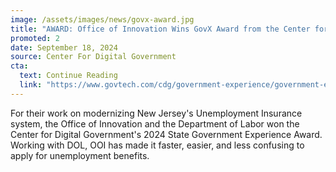 ```yaml
---
image: /assets/images/news/govx-award.jpg
title: "AWARD: Office of Innovation Wins GovX Award from the Center for Digital Government"
promoted: 2 
date: September 18, 2024
source: Center For Digital Government
cta:
  text: Continue Reading
  link: "https://www.govtech.com/cdg/government-experience/government-experience-awards-2024-winners-announced"
---
```


For their work on modernizing New Jersey's Unemployment Insurance system, the Office of Innovation and the Department of Labor won the Center for Digital Government's 2024 State Government Experience Award. Working with DOL, OOI has made it faster, easier, and less confusing to apply for unemployment benefits. 
